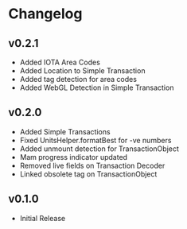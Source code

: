 # Changelog

## v0.2.1

* Added IOTA Area Codes
* Added Location to Simple Transaction
* Added tag detection for area codes
* Added WebGL Detection in Simple Transaction

## v0.2.0

* Added Simple Transactions
* Fixed UnitsHelper.formatBest for -ve numbers
* Added unmount detection for TransactionObject
* Mam progress indicator updated
* Removed live fields on Transaction Decoder
* Linked obsolete tag on TransactionObject

## v0.1.0

* Initial Release
